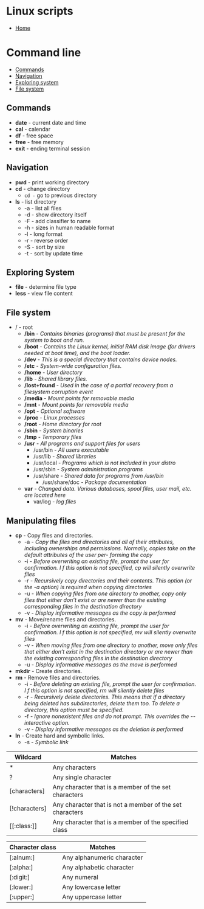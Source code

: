 # Linux scripts

- [Home](/)


# Command line

* [Commands](##commands)
* [Navigation](##navigation)
* [Exploring system](##exploring-system)
* [File system](##file-system)

## Commands

- **date** - current date and time
- **cal** - calendar
- **df** - free space
- **free** - free memory
- **exit** - ending terminal session

## Navigation

- **pwd** - print working directory
- **cd** - change directory
  - `cd -` go to previous directory
- **ls** - list directory
  - -a  - list all files
  - -d  - show directory itself
  - -F  - add classifier to name
  - -h  - sizes in human readable format
  - -l  - long format
  - -r  - reverse order
  - -S  - sort by size
  - -t  - sort by update time

## Exploring System

- **file** - determine file type
- **less** - view file content

## File system

- / - root
  - **/bin** - *Contains binaries (programs) that must be present for the system to boot and run.*
  - **/boot** - *Contains the Linux kernel, initial RAM disk image (for drivers needed at boot time), and the boot loader.*
  - **/dev** - *This is a special directory that contains device nodes.*
  - **/etc** - *System-wide configuration files.*
  - **/home** - *User directory*
  - **/lib** - *Shared library files.*
  - **/lost+found** - *Used in the case of a partial recovery from a filesystem corruption event*
  - **/media** - *Mount points for removable media*
  - **/mnt** - *Mount points for removable media*
  - **/opt** - *Optional software*
  - **/proc** - *Linux processes*
  - **/root** - *Home directory for root*
  - **/sbin** - *System binaries*
  - **/tmp** - *Temporary files*
  - **/usr** - *All programs and support files for users*
    - /usr/bin - *All users executable*
    - /usr/lib - *Shared libraries*
    - /usr/local - *Programs which is not included in your distro*
    - /usr/sbin - *System administration programs*
    - /usr/share - *Shared data for programs from /usr/bin*
      - /usr/share/doc - *Package documentation*
  - **var** - *Changed data. Various databases, spool files, user mail, etc. are located here*
    - var/log - *log files*

## Manipulating files

- **cp** - Copy files and directories.
  - -a - *Copy the files and directories and all of their attributes, including ownerships and permissions. Normally, copies take on the default attributes of the user per- forming the copy*
  - -i - *Before overwriting an existing file, prompt the user for confirmation. I f this option is not specified, cp will silently overwrite files*
  - -r - *Recursively copy directories and their contents. This option (or the -a option) is required when copying directories*
  - -u - *When copying files from one directory to another, copy only files that either don’t exist or are newer than the existing corresponding files in the destination directory*
  - -v - *Display informative messages as the copy is performed*
- **mv** - Move/rename files and directories.
  - -i - *Before overwriting an existing file, prompt the user for confirmation. I f this option is not specified, mv will silently overwrite files*
  - -v - *When moving files from one directory to another, move only files that either don’t exist in the destination directory or are newer than the existing corresponding files in the destination directory*
  - -u - *Display informative messages as the move is performed*
- **mkdir** - Create directories.
- **rm** - Remove files and directories.
  - -i - *Before deleting an existing file, prompt the user for confirmation. I f this option is not specified, rm will silently delete files*
  - -r - *Recursively delete directories. This means that if a directory being deleted has subdirectories, delete them too. To delete a directory, this option must be specified.*
  - -f - *Ignore nonexistent files and do not prompt. This overrides the --interactive option.*
  - -v - *Display informative messages as the deletion is performed*
- **ln** - Create hard and symbolic links.
  - -s - *Symbolic link*

Wildcard     | Matches
------------ | -------------
* | Any characters
? | Any single character
[characters] | Any character that is a member of the set characters
[!characters] | Any character that is not a member of the set characters
[[:class:]] | Any character that is a member of the specified class

Character class     | Matches
------------------- | -------------
[:alnum:] | Any alphanumeric character
[:alpha:] | Any alphabetic character
[:digit:] | Any numeral
[:lower:] | Any lowercase letter
[:upper:] | Any uppercase letter












































